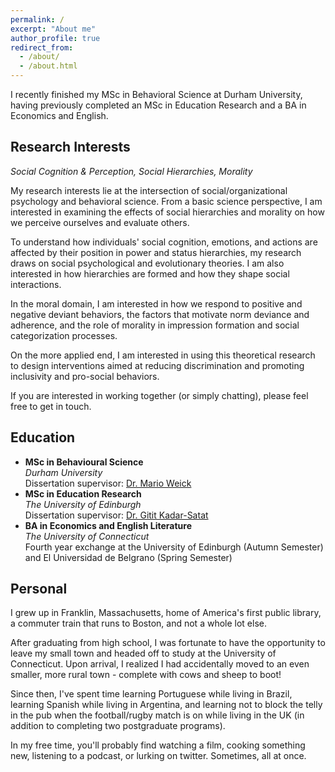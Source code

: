 ```yaml
---
permalink: /
excerpt: "About me"
author_profile: true
redirect_from: 
  - /about/
  - /about.html
---
```


I recently finished my MSc in Behavioral Science at Durham University, having previously completed an MSc in Education Research and a BA in Economics and English. 

## Research Interests

*Social Cognition & Perception, Social Hierarchies, Morality*

My research interests lie at the intersection of social/organizational psychology and behavioral science. From a basic science perspective, I am interested in examining the effects of social hierarchies and morality on how we perceive ourselves and evaluate others. 

To understand how individuals' social cognition, emotions, and actions are affected by their position in power and status hierarchies, my research draws on social psychological and evolutionary theories. I am also interested in how hierarchies are formed and how they shape social interactions.

In the moral domain, I am interested in how we respond to positive and negative deviant behaviors, the factors that motivate norm deviance and adherence, and the role of morality in impression formation and social categorization processes.

On the more applied end, I am interested in using this theoretical research to design interventions aimed at reducing discrimination and promoting inclusivity and pro-social behaviors. 

If you are interested in working together (or simply chatting), please feel free to get in touch.

## Education

- **MSc in Behavioural Science**  
  *Durham University*  
  Dissertation supervisor: [Dr. Mario Weick](https://www.dur.ac.uk/directory/profile/?id=17402)
- **MSc in Education Research**  
 *The University of Edinburgh*  
  Dissertation supervisor: [Dr. Gitit Kadar-Satat](https://warwick.ac.uk/fac/sci/psych/people/kadar-satat/)
- **BA in Economics and English Literature**  
  *The University of Connecticut*  
  Fourth year exchange at the University of Edinburgh (Autumn Semester) and El Universidad de Belgrano (Spring Semester)

## Personal

I grew up in Franklin, Massachusetts, home of America's first public library, a commuter train that runs to Boston, and not a whole lot else. 

After graduating from high school, I was fortunate to have the opportunity to leave my small town and headed off to study at the University of Connecticut. Upon arrival, I realized I had accidentally moved to an even smaller, more rural town - complete with cows and sheep to boot!

Since then, I've spent time learning Portuguese while living in Brazil, learning Spanish while living in Argentina, and learning not to block the telly in the pub when the football/rugby match is on while living in the UK (in addition to completing two postgraduate programs).

In my free time, you'll probably find watching a film, cooking something new, listening to a podcast, or lurking on twitter. Sometimes, all at once.
